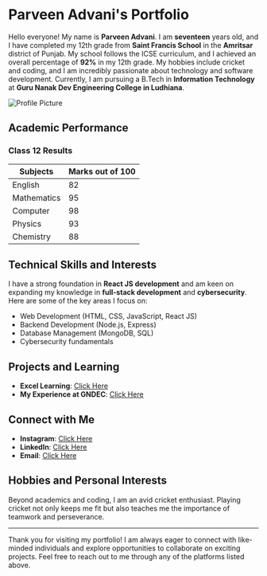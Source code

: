# Parveen Advani's Portfolio

Hello everyone! My name is **Parveen Advani**. I am **seventeen** years old, and I have completed my 12th grade from **Saint Francis School** in the **Amritsar** district of Punjab. My school follows the ICSE curriculum, and I achieved an overall percentage of **92%** in my 12th grade. My hobbies include cricket and coding, and I am incredibly passionate about technology and software development. Currently, I am pursuing a B.Tech in **Information Technology** at **Guru Nanak Dev Engineering College in Ludhiana**.

![Profile Picture](https://github.com/user-attachments/assets/960b1827-94dd-4e40-a544-17d6d4d48e8b)

## Academic Performance

### Class 12 Results

|  Subjects    | Marks out of 100 |
|--------------|------------------|
|  English     | 82               |
|  Mathematics | 95               |
|  Computer    | 98               |
|  Physics     | 93               |
|  Chemistry   | 88               |

## Technical Skills and Interests

I have a strong foundation in **React JS development** and am keen on expanding my knowledge in **full-stack development** and **cybersecurity**. Here are some of the key areas I focus on:

- Web Development (HTML, CSS, JavaScript, React JS)
- Backend Development (Node.js, Express)
- Database Management (MongoDB, SQL)
- Cybersecurity fundamentals

## Projects and Learning

- **Excel Learning**: [Click Here](https://parveen-simba.github.io/parveen-excel-learning)
- **My Experience at GNDEC**: [Click Here](https://amangndec.github.io/learning.github.io/)

## Connect with Me

- **Instagram**: [Click Here](https://www.instagram.com/aman_veer_9898/)
- **LinkedIn**: [Click Here](https://www.linkedin.com/in/amanveer-singh-281ab531b/)
- **Email**: [Click Here](https://mail.google.com/mail/u/0/?tab=rm&ogbl#inbox?compose=GTvVlcSKjgCQpGrbWqkRbsxfkmTkTnSrMvClBRlTRBNPldwNKbQxDqxZDdTmrNKfLXDBfFgKCVCXs)

## Hobbies and Personal Interests

Beyond academics and coding, I am an avid cricket enthusiast. Playing cricket not only keeps me fit but also teaches me the importance of teamwork and perseverance.

---

Thank you for visiting my portfolio! I am always eager to connect with like-minded individuals and explore opportunities to collaborate on exciting projects. Feel free to reach out to me through any of the platforms listed above.
